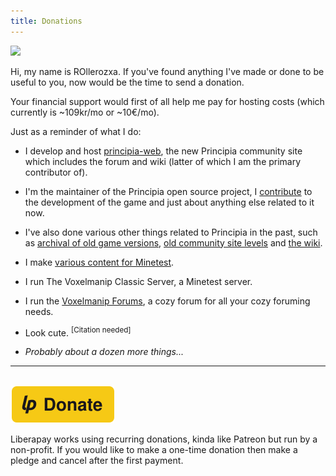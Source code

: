 ```yaml
---
title: Donations
---
```


<p class="c"><img src="https://grejer.voxelmanip.se/uploads/donate_banner.png"></p>

Hi, my name is ROllerozxa. If you've found anything I've made or done to be useful to you, now would be the time to send a donation.

Your financial support would first of all help me pay for hosting costs (which currently is ~109kr/mo or ~10€/mo).

Just as a reminder of what I do:

- I develop and host [principia-web](https://principia-web.se), the new Principia community site which includes the forum and wiki (latter of which I am the primary contributor of).

- I'm the maintainer of the Principia open source project, I [contribute](https://github.com/Bithack/principia/commits?author=rollerozxa) to the development of the game and just about anything else related to it now.

- I've also done various other things related to Principia in the past, such as [archival of old game versions](https://docs.google.com/spreadsheets/d/1G2YX0BV9_FSrIOvbCQtgYLE1XirCr8UaAfXUzuxjefE/htmlview#), [old community site levels](https://archive.org/details/principia-community-level-archive) and [the wiki](https://principia-preservation-project.github.io/Wiki-archive/).

- I make [various content for Minetest](https://content.minetest.net/users/ROllerozxa/).

- I run The Voxelmanip Classic Server, a Minetest server.

- I run the [Voxelmanip Forums](https://forum.voxelmanip.se), a cozy forum for all your cozy foruming needs.

- Look cute. <sup>[Citation needed]</sup>

- *Probably about a dozen more things...*

---

<br>

<a href="https://liberapay.com/ROllerozxa/donate">
	<img alt="Donate using Liberapay" title="Donate using Liberapay" src="/assets/donate.svg" height="60">
</a>

Liberapay works using recurring donations, kinda like Patreon but run by a non-profit. If you would like to make a one-time donation then make a pledge and cancel after the first payment.
